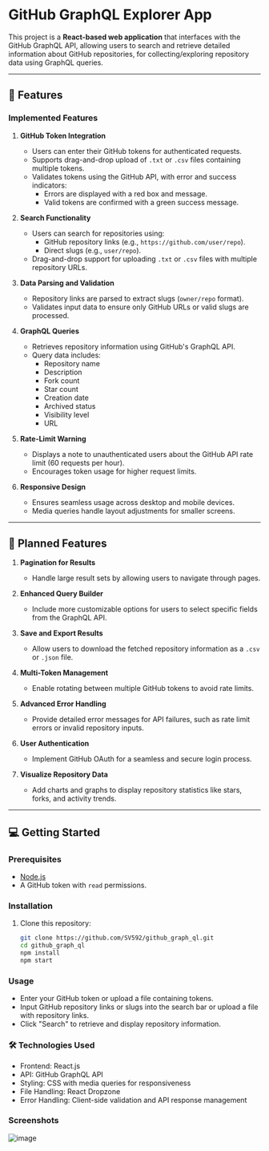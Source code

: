 # GitHub GraphQL Explorer App

This project is a **React-based web application** that interfaces with the GitHub GraphQL API, allowing users to search and retrieve detailed information about GitHub repositories, for collecting/exploring repository data using GraphQL queries.

---

## 🚀 Features

### **Implemented Features**
1. **GitHub Token Integration**
   - Users can enter their GitHub tokens for authenticated requests.
   - Supports drag-and-drop upload of `.txt` or `.csv` files containing multiple tokens.
   - Validates tokens using the GitHub API, with error and success indicators:
     - Errors are displayed with a red box and message.
     - Valid tokens are confirmed with a green success message.

2. **Search Functionality**
   - Users can search for repositories using:
     - GitHub repository links (e.g., `https://github.com/user/repo`).
     - Direct slugs (e.g., `user/repo`).
   - Drag-and-drop support for uploading `.txt` or `.csv` files with multiple repository URLs.

3. **Data Parsing and Validation**
   - Repository links are parsed to extract slugs (`owner/repo` format).
   - Validates input data to ensure only GitHub URLs or valid slugs are processed.

4. **GraphQL Queries**
   - Retrieves repository information using GitHub's GraphQL API.
   - Query data includes:
     - Repository name
     - Description
     - Fork count
     - Star count
     - Creation date
     - Archived status
     - Visibility level
     - URL

5. **Rate-Limit Warning**
   - Displays a note to unauthenticated users about the GitHub API rate limit (60 requests per hour).
   - Encourages token usage for higher request limits.

6. **Responsive Design**
   - Ensures seamless usage across desktop and mobile devices.
   - Media queries handle layout adjustments for smaller screens.

---

## 📌 Planned Features
1. **Pagination for Results**
   - Handle large result sets by allowing users to navigate through pages.

2. **Enhanced Query Builder**
   - Include more customizable options for users to select specific fields from the GraphQL API.

3. **Save and Export Results**
   - Allow users to download the fetched repository information as a `.csv` or `.json` file.

4. **Multi-Token Management**
   - Enable rotating between multiple GitHub tokens to avoid rate limits.

5. **Advanced Error Handling**
   - Provide detailed error messages for API failures, such as rate limit errors or invalid repository inputs.

6. **User Authentication**
   - Implement GitHub OAuth for a seamless and secure login process.

7. **Visualize Repository Data**
   - Add charts and graphs to display repository statistics like stars, forks, and activity trends.

---

## 💻 Getting Started

### **Prerequisites**
- [Node.js](https://nodejs.org/en/)
- A GitHub token with `read` permissions.

### **Installation**
1. Clone this repository:
   ```bash
   git clone https://github.com/SV592/github_graph_ql.git
   cd github_graph_ql
   npm install
   npm start

### Usage 
- Enter your GitHub token or upload a file containing tokens.
- Input GitHub repository links or slugs into the search bar or upload a file with repository links.
- Click "Search" to retrieve and display repository information.

### 🛠 Technologies Used
- Frontend: React.js
- API: GitHub GraphQL API
- Styling: CSS with media queries for responsiveness
- File Handling: React Dropzone
- Error Handling: Client-side validation and API response management

### Screenshots
![image](https://github.com/user-attachments/assets/5aaa9f57-f8ed-4eab-825a-eb494ed523fc)

